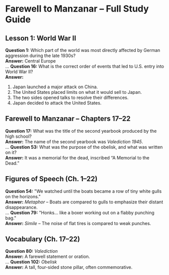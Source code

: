 
# Farewell to Manzanar – Full Study Guide

## Lesson 1: World War II
**Question 1:** Which part of the world was most directly affected by German aggression during the late 1930s?  
**Answer:** Central Europe  
...
**Question 16:** What is the correct order of events that led to U.S. entry into World War II?  
**Answer:**  
1. Japan launched a major attack on China.  
2. The United States placed limits on what it would sell to Japan.  
3. The two sides opened talks to resolve their differences.  
4. Japan decided to attack the United States.  

## Farewell to Manzanar – Chapters 17–22
**Question 17:** What was the title of the second yearbook produced by the high school?  
**Answer:** The name of the second yearbook was *Valediction 1945*.  
...
**Question 53:** What was the purpose of the obelisk, and what was written on it?  
**Answer:** It was a memorial for the dead, inscribed “A Memorial to the Dead.”

## Figures of Speech (Ch. 1–22)
**Question 54:** "We watched until the boats became a row of tiny white gulls on the horizons."  
**Answer:** *Metaphor* – Boats are compared to gulls to emphasize their distant disappearance.  
...
**Question 79:** "Honks… like a boxer working out on a flabby punching bag."  
**Answer:** *Simile* – The noise of flat tires is compared to weak punches.

## Vocabulary (Ch. 17–22)
**Question 80:** *Valediction*  
**Answer:** A farewell statement or oration.  
...
**Question 102:** *Obelisk*  
**Answer:** A tall, four-sided stone pillar, often commemorative.
